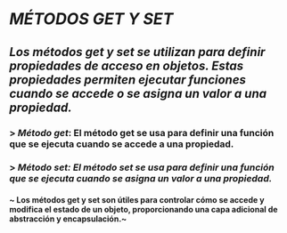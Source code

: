 # _MÉTODOS GET Y SET_
## _Los métodos get y set se utilizan para definir propiedades de acceso en objetos. Estas propiedades permiten ejecutar funciones cuando se accede o se asigna un valor a una propiedad._
### > _Método get_: El método get se usa para definir una función que se ejecuta cuando se accede a una propiedad.
### > _Método set: El método set se usa para definir una función que se ejecuta cuando se asigna un valor a una propiedad._
#### ~ Los métodos get y set son útiles para controlar cómo se accede y modifica el estado de un objeto, proporcionando una capa adicional de abstracción y encapsulación.~
